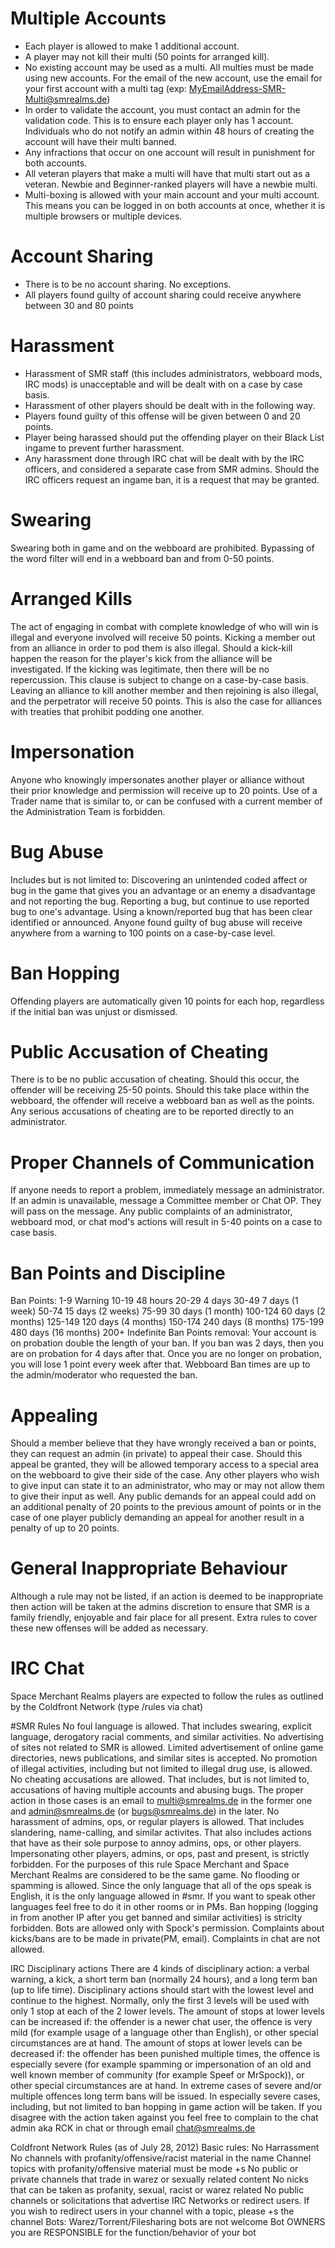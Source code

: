 <!-- TITLE: Rules -->
<!-- SUBTITLE: A quick summary of Rules -->

# Multiple Accounts

* Each player is allowed to make 1 additional account.
* A player may not kill their multi (50 points for arranged kill).
* No existing account may be used as a multi. All multies must be made using new accounts. For the email of the new account, use the email for your first account with a multi tag (exp: MyEmailAddress-SMR-Multi@smrealms.de)
* In order to validate the account, you must contact an admin for the validation code. This is to ensure each player only has 1 account. Individuals who do not notify an admin within 48 hours of creating the account will have their multi banned.
* Any infractions that occur on one account will result in punishment for both accounts.
* All veteran players that make a multi will have that multi start out as a veteran. Newbie and Beginner-ranked players will have a newbie multi.
* Multi-boxing is allowed with your main account and your multi account. This means you can be logged in on both accounts at once, whether it is multiple browsers or multiple devices. 

# Account Sharing

* There is to be no account sharing. No exceptions.
* All players found guilty of account sharing could receive anywhere between 30 and 80 points

# Harassment

* Harassment of SMR staff (this includes administrators, webboard mods, IRC mods) is unacceptable and will be dealt with on a case by case basis.
* Harassment of other players should be dealt with in the following way.
* Players found guilty of this offense will be given between 0 and 20 points.
* Player being harassed should put the offending player on their Black List ingame to prevent further harassment.
* Any harassment done through IRC chat will be dealt with by the IRC officers, and considered a separate case from SMR admins. Should the IRC officers request an ingame ban, it is a request that may be granted.


# Swearing

Swearing both in game and on the webboard are prohibited. Bypassing of the word filter will end in a webboard ban and from 0-50 points.


# Arranged Kills

The act of engaging in combat with complete knowledge of who will win is illegal and everyone involved will receive 50 points.
Kicking a member out from an alliance in order to pod them is also illegal. Should a kick-kill happen the reason for the player's kick from the alliance will be investigated. If the kicking was legitimate, then there will be no repercussion. This clause is subject to change on a case-by-case basis.
Leaving an alliance to kill another member and then rejoining is also illegal, and the perpetrator will receive 50 points. This is also the case for alliances with treaties that prohibit podding one another.


# Impersonation

Anyone who knowingly impersonates another player or alliance without their prior knowledge and permission will receive up to 20 points.
Use of a Trader name that is similar to, or can be confused with a current member of the Administration Team is forbidden.


# Bug Abuse

Includes but is not limited to:
Discovering an unintended coded affect or bug in the game that gives you an advantage or an enemy a disadvantage and not reporting the bug.
Reporting a bug, but continue to use reported bug to one's advantage.
Using a known/reported bug that has been clear identified or announced.
Anyone found guilty of bug abuse will receive anywhere from a warning to 100 points on a case-by-case level.


# Ban Hopping

Offending players are automatically given 10 points for each hop, regardless if the initial ban was unjust or dismissed.


# Public Accusation of Cheating

There is to be no public accusation of cheating. Should this occur, the offender will be receiving 25-50 points.
Should this take place within the webboard, the offender will receive a webboard ban as well as the points.
Any serious accusations of cheating are to be reported directly to an administrator.


# Proper Channels of Communication

If anyone needs to report a problem, immediately message an administrator. If an admin is unavailable, message a Committee member or Chat OP. They will pass on the message.
Any public complaints of an administrator, webboard mod, or chat mod's actions will result in 5-40 points on a case to case basis.


# Ban Points and Discipline

Ban Points:
1-9 Warning
10-19 48 hours
20-29 4 days
30-49 7 days (1 week)
50-74 15 days (2 weeks)
75-99 30 days (1 month)
100-124 60 days (2 months)
125-149 120 days (4 months)
150-174 240 days (8 months)
175-199 480 days (16 months)
200+ Indefinite Ban
Points removal: Your account is on probation double the length of your ban. If you ban was 2 days, then you are on probation for 4 days after that. Once you are no longer on probation, you will lose 1 point every week after that.
Webboard Ban times are up to the admin/moderator who requested the ban.


# Appealing

Should a member believe that they have wrongly received a ban or points, they can request an admin (in private) to appeal their case. Should this appeal be granted, they will be allowed temporary access to a special area on the webboard to give their side of the case. Any other players who wish to give input can state it to an administrator, who may or may not allow them to give their input as well.
Any public demands for an appeal could add on an additional penalty of 20 points to the previous amount of points or in the case of one player publicly demanding an appeal for another result in a penalty of up to 20 points.


# General Inappropriate Behaviour

Although a rule may not be listed, if an action is deemed to be inappropriate then action will be taken at the admins discretion to ensure that SMR is a family friendly, enjoyable and fair place for all present. Extra rules to cover these new offenses will be added as necessary.


# IRC Chat

Space Merchant Realms players are expected to follow the rules as outlined by the Coldfront Network (type /rules via chat)


#SMR Rules
No foul language is allowed. That includes swearing, explicit language, derogatory racial comments, and similar activities.
No advertising of sites not related to SMR is allowed. Limited advertisement of online game directories, news publications, and similar sites is accepted.
No promotion of illegal activities, including but not limited to illegal drug use, is allowed.
No cheating accusations are allowed. That includes, but is not limited to, accusations of having multiple accounts and abusing bugs. The proper action in those cases is an email to multi@smrealms.de in the former one and admin@smrealms.de (or bugs@smrealms.de) in the later.
No harassment of admins, ops, or regular players is allowed. That includes slandering, name-calling, and similar activites. That also includes actions that have as their sole purpose to annoy admins, ops, or other players.
Impersonating other players, admins, or ops, past and present, is strictly forbidden. For the purposes of this rule Space Merchant and Space Merchant Realms are considered to be the same game.
No flooding or spamming is allowed.
Since the only language that all of the ops speak is English, it is the only language allowed in #smr. If you want to speak other languages feel free to do it in other rooms or in PMs.
Ban hopping (logging in from another IP after you get banned and similar activities) is striclty forbidden.
Bots are allowed only with Spock's permission.
Complaints about kicks/bans are to be made in private(PM, email). Complaints in chat are not allowed.


IRC Disciplinary actions
There are 4 kinds of disciplinary action: a verbal warning, a kick, a short term ban (normally 24 hours), and a long term ban (up to life time). Disciplinary actions should start with the lowest level and continue to the highest. Normally, only the first 3 levels will be used with only 1 stop at each of the 2 lower levels. The amount of stops at lower levels can be increased if:
the offender is a newer chat user,
the offence is very mild (for example usage of a language other than English), or
other special circumstances are at hand. The amount of stops at lower levels can be decreased if: the offender has been punished multiple times, the offence is especially severe (for example spamming or impersonation of an old and well known member of community (for example Speef or MrSpock)), or other special circumstances are at hand. In extreme cases of severe and/or multiple offences long term bans will be issued. In especially severe cases, including, but not limited to ban hopping in game action will be taken. If you disagree with the action taken against you feel free to complain to the chat admin aka RCK in chat or through email chat@smrealms.de


Coldfront Network Rules
(as of July 28, 2012)
Basic rules:
No Harrassment
No channels with profanity/offensive/racist material in the name
Channel topics with profanity/offensive material must be mode +s
No public or private channels that trade in warez or sexually related content
No nicks that can be taken as profanity, sexual, racist or warez related
No public channels or solicitations that advertise IRC Networks or redirect users. If you wish to redirect users in your channel with a topic, please +s the channel
Bots: Warez/Torrent/Filesharing bots are not welcome
Bot OWNERS you are RESPONSIBLE for the function/behavior of your bot